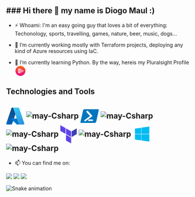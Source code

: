 <h2> ### Hi there 👋 my name is Diogo Maul :) </h2>

- ⚡ Whoami: I'm an easy going guy that loves a bit of everything: Techonology, sports, travelling, games, nature, beer, music, dogs... 

- 🔭 I’m currently working mostly with Terraform projects, deploying any kind of Azure resources using IaC.
- 🌱 I’m currently learning Python. By the way, hereis my Pluralsight Profile <a href="https://app.pluralsight.com/profile/diogo-maul-72" target="_blank" rel="noopener noreferrer"><img src="https://github.com/diogomaul/images/blob/main/pluralsight-logo.png" align="center" alt="Pluralsight Profile Diogo Maul" height="30" width="30"></a> 
<div style="display: inline_block">
   <h2  > Technologies and Tools  <h2>
      <img align="center" alt="Diogo-Azure" height="50" width="50" src="https://raw.githubusercontent.com/devicons/devicon/2ae2a900d2f041da66e950e4d48052658d850630/icons/azure/azure-original.svg">
      <img align="center" alt="may-Csharp" height="50" width="50" src="https://cdn.jsdelivr.net/gh/devicons/devicon/icons/vscode/vscode-original.svg">
      <img align="center" alt="may-Csharp" height="50" width="50" src="https://github.com/diogomaul/images/blob/main/powershell-logo3.png">
      <img align="center" alt="may-Csharp" height="50" width="50" src="https://cdn.jsdelivr.net/gh/devicons/devicon/icons/python/python-original.svg">
      <img align="center" alt="may-Csharp" height="50" width="50" src="https://cdn.jsdelivr.net/gh/devicons/devicon/icons/git/git-original.svg">
      <img align="center" alt="may-Csharp" height="50" width="45" src="https://github.com/diogomaul/images/blob/main/terraform-logo.png">
      <img align="center" alt="may-Csharp" height="50" width="50" src="https://cdn.jsdelivr.net/gh/devicons/devicon/icons/docker/docker-original-wordmark.svg">
      <img align="center" alt="may-Csharp" height="50" width="50" src="https://github.com/diogomaul/images/blob/main/windows-logo.png">
      <img align="center" alt="may-Csharp" height="50" width="50" src="https://cdn.jsdelivr.net/gh/devicons/devicon/icons/ubuntu/ubuntu-plain.svg"

</div>
      
<br>
 
</div>
      
- 📫 You can find me on:
   
<a href="https://www.linkedin.com/in/diogomaul/" target="_blank" rel="noopener noreferrer"><img src="https://img.shields.io/badge/-LinkedIn-%230077B5?style=for-the-badge&logo=linkedin&logoColor=white" target="_blank"></a> 
<a href="https://twitter.com/diogomaul" target="_blank" rel="noopener noreferrer"><img src="https://img.shields.io/badge/Twitter-1DA1F2?style=for-the-badge&logo=twitter&logoColor=white" target="_blank"></a> 
<a href="https://instagram.com/diogomaul" target="_blank" rel="noopener noreferrer"><img src="https://img.shields.io/badge/Instagram-E4405F?style=for-the-badge&logo=instagram&logoColor=white" target="_blank"></a> 
  
![Snake animation](https://github.com/codethi/codethi/blob/output/github-contribution-grid-snake.svg)
      
<!--
- 👯 I’m looking to collaborate on ...
- 🤔 I’m looking for help with ...
- 💬 Ask me about ...
- -->

